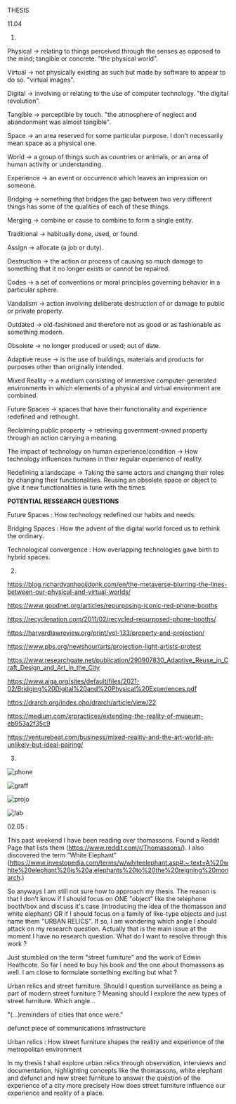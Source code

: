 THESIS

11.04

1.

Physical -> relating to things perceived through the senses as opposed to the mind; tangible or concrete. "the physical world".

Virtual -> not physically existing as such but made by software to appear to do so.
"virtual images".

Digital -> involving or relating to the use of computer technology.
"the digital revolution".

Tangible -> perceptible by touch.
"the atmosphere of neglect and abandonment was almost tangible".

Space -> an area reserved for some particular purpose.
I don’t necessarily mean space as a physical one.

World -> a group of things such as countries or animals, or an area of human activity or understanding.

Experience -> an event or occurrence which leaves an impression on someone.

Bridging -> something that bridges the gap between two very different things has some of the qualities of each of these things.

Merging -> combine or cause to combine to form a single entity.

Traditional -> habitually done, used, or found.

Assign -> allocate (a job or duty).

Destruction -> the action or process of causing so much damage to something that it no longer exists or cannot be repaired.

Codes -> a set of conventions or moral principles governing behavior in a particular sphere.

Vandalism -> action involving deliberate destruction of or damage to public or private property.

Outdated -> old-fashioned and therefore not as good or as fashionable as something modern.

Obsolete -> no longer produced or used; out of date.

Adaptive reuse -> is the use of buildings, materials and products for purposes other than originally intended.

Mixed Reality -> a medium consisting of immersive computer-generated environments in which elements of a physical and virtual environment are combined.

Future Spaces -> spaces that have their functionality and experience redefined and rethought.

Reclaiming public property -> retrieving government-owned property through an action carrying a meaning.

The impact of technology on human experience/condition -> How technology influences humans in their regular experience of reality.

Redefining a landscape -> Taking the same actors and changing their roles by changing their functionalities. Reusing an obsolete space or object to give it new functionalities in tune with the times.

**POTENTIAL RESSEARCH QUESTIONS**

Future Spaces : How technology redefined our habits and needs.

Bridging Spaces : How the advent of the digital world forced us to rethink the ordinary.

Technological convergence : How overlapping technologies gave birth to hybrid spaces.

2.

https://blog.richardvanhooijdonk.com/en/the-metaverse-blurring-the-lines-between-our-physical-and-virtual-worlds/

https://www.goodnet.org/articles/repurposing-iconic-red-phone-booths

https://recyclenation.com/2011/02/recycled-repurposed-phone-booths/

https://harvardlawreview.org/print/vol-133/property-and-projection/

https://www.pbs.org/newshour/arts/projection-light-artists-protest

https://www.researchgate.net/publication/290907830_Adaptive_Reuse_in_Craft_Design_and_Art_in_the_City

https://www.aiga.org/sites/default/files/2021-02/Bridging%20Digital%20and%20Physical%20Experiences.pdf

https://drarch.org/index.php/drarch/article/view/22

https://medium.com/xrpractices/extending-the-reality-of-museum-eb953a2f35c9

https://venturebeat.com/business/mixed-reality-and-the-art-world-an-unlikely-but-ideal-pairing/

3.

![phone](images/telephone-booth.jpg)

![graff](images/yalo.PNG)

![projo](images/projection.png)

![lab](images/teamlab.jpg)

02.05 :

This past weekend I have been reading over thomassons.
Found a Reddit Page that lists them (https://www.reddit.com/r/Thomassons/). I also discovered the term "White Elephant" (https://www.investopedia.com/terms/w/whiteelephant.asp#:~:text=A%20white%20elephant%20is%20a,elephants%20to%20the%20reigning%20monarch.)

So anyways I am still not sure how to approach my thesis. The reason is that I don't know if I should focus on ONE "object" like the telephone booth/box and discuss it's case (introducing the idea of the thomasson and white elephant) OR if I should focus on a family of like-type objects and just name them "URBAN RELICS". If so, I am wondering which angle I should attack on my research question. Actually that is the main issue at the moment I have no research question. What do I want to resolve through this work ?

Just stumbled on the term "street furniture" and the work of Edwin Heathcote. So far I need to buy his book and the one about thomassons as well. I am close to formulate something exciting but what ?

Urban relics and street furniture. Should I question surveillance as being a part of modern street furniture ? Meaning should I explore the new types of street furniture. Which angle...

"(...)reminders of cities that once were."

defunct piece of communications infrastructure

Urban relics : How street furniture shapes the reality and experience of the metropolitan environment

In my thesis I shall explore urban relics through observation, interviews and documentation, highlighting concepts like the thomassons, white elephant and defunct and new street furniture to answer the question of the experience of a city more precisely How does street furniture influence our experience and reality of a place.
